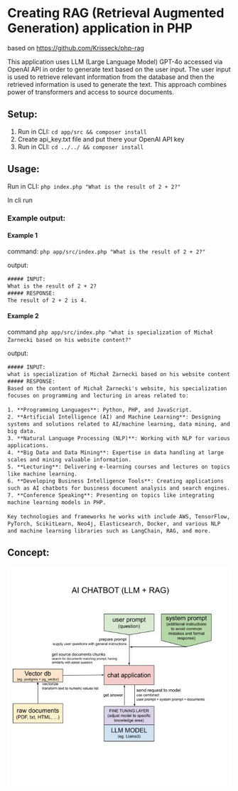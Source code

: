 # Creating RAG (Retrieval Augmented Generation) application in PHP

based on https://github.com/Krisseck/php-rag

This application uses LLM (Large Language Model) GPT-4o accessed via OpenAI API in order to generate text based on the user input. 
The user input is used to retrieve relevant information from the database and then the retrieved information is used to generate the text.
This approach combines power of transformers and access to source documents.

## Setup:
1. Run in CLI: `cd app/src && composer install`
2. Create api_key.txt file and put there your OpenAI API key
3. Run in CLI: `cd ../../ && composer install`

## Usage:

Run in CLI: `php index.php "What is the result of 2 + 2?"`

In cli run

### Example output:
#### Example 1
command:
`php app/src/index.php "What is the result of 2 + 2?"`

output:
```
##### INPUT:
What is the result of 2 + 2?
##### RESPONSE:
The result of 2 + 2 is 4.
```

#### Example 2
command
`php app/src/index.php "what is specialization of Michał Żarnecki based on his website content?"`

output:
```
##### INPUT: 
what is specialization of Michał Żarnecki based on his website content
##### RESPONSE:
Based on the content of Michał Żarnecki's website, his specialization focuses on programming and lecturing in areas related to:

1. **Programming Languages**: Python, PHP, and JavaScript.
2. **Artificial Intelligence (AI) and Machine Learning**: Designing systems and solutions related to AI/machine learning, data mining, and big data.
3. **Natural Language Processing (NLP)**: Working with NLP for various applications.
4. **Big Data and Data Mining**: Expertise in data handling at large scales and mining valuable information.
5. **Lecturing**: Delivering e-learning courses and lectures on topics like machine learning.
6. **Developing Business Intelligence Tools**: Creating applications such as AI chatbots for business document analysis and search engines.
7. **Conference Speaking**: Presenting on topics like integrating machine learning models in PHP.

Key technologies and frameworks he works with include AWS, TensorFlow, PyTorch, ScikitLearn, Neo4j, Elasticsearch, Docker, and various NLP and machine learning libraries such as LangChain, RAG, and more.
```
## Concept:
<img src="ai_chatbot_llm_rag.jpg" style="background: white;" width="1000px"/>

